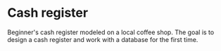 # Cash register
Beginner's cash register modeled on a local coffee shop. The goal is to design a cash register and work with a database for the first time.
